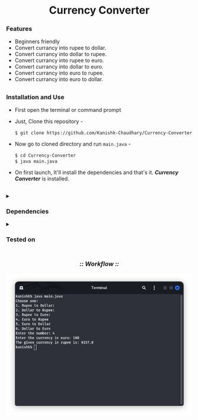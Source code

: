 <h1 align="center"><b>Currency Converter</b></h1>

### Features

- Beginners friendly
- Convert currancy into rupee to dollar.
- Convert currancy into dollar to rupee.
- Convert currancy into rupee to euro.
- Convert currancy into dollar to euro.
- Convert currancy into euro to rupee.
- Convert currancy into euro to dollar.

##

### Installation and Use

- First open the terminal or command prompt
- Just, Clone this repository -
  ```
  $ git clone https://github.com/Kanishk-Chaudhary/Currency-Converter
  ```

- Now go to cloned directory and run `main.java` -
  ```
  $ cd Currency-Converter
  $ java main.java
  ```

- On first launch, It'll install the dependencies and that's it. ***Currency Converter*** is installed.

##

<details>
  <summary><h3>Dependencies</h3></summary>

<b>Currency Converter</b> requires following programs to run properly - 
- `git`
- `java`

</details>

<details>
  <summary><h3>Tested on</h3></summary>

- **Ubuntu**
- **Kali**
- **Windows**
</details>

##

<h3 align="center"><i>:: Workflow ::</i></h3>
<p align="center">
<img src="./assests/Workflow.png"/>
</p>
